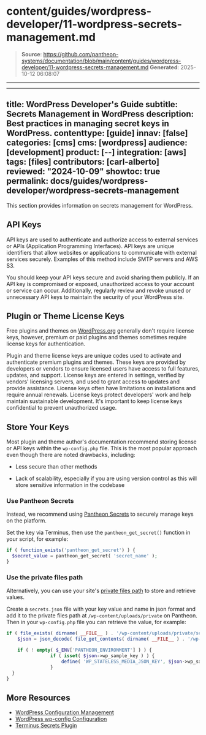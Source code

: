 # content/guides/wordpress-developer/11-wordpress-secrets-management.md

> **Source**: https://github.com/pantheon-systems/documentation/blob/main/content/guides/wordpress-developer/11-wordpress-secrets-management.md
> **Generated**: 2025-10-12 06:08:07

---

---
title: WordPress Developer's Guide
subtitle: Secrets Management in WordPress
description: Best practices in managing secret keys in WordPress.
contenttype: [guide]
innav: [false]
categories: [cms]
cms: [wordpress]
audience: [development]
product: [--]
integration: [aws]
tags: [files]
contributors: [carl-alberto]
reviewed: "2024-10-09"
showtoc: true
permalink: docs/guides/wordpress-developer/wordpress-secrets-management
---

This section provides information on secrets management for WordPress.

## API Keys

API keys are used to authenticate and authorize access to external services or APIs (Application Programming Interfaces). API keys are unique identifiers that allow websites or applications to communicate with external services securely. Examples of this method include SMTP servers and AWS S3.

You should keep your API keys secure and avoid sharing them publicly. If an API key is compromised or exposed, unauthorized access to your account or service can occur. Additionally, regularly review and revoke unused or unnecessary API keys to maintain the security of your WordPress site.

## Plugin or Theme License Keys

Free plugins and themes on [WordPress.org](https://wordpress.org/) generally don't require license keys, however, premium or paid plugins and themes sometimes require license keys for authentication.

Plugin and theme license keys are unique codes used to activate and authenticate premium plugins and themes. These keys are provided by developers or vendors to ensure licensed users have access to full features, updates, and support. License keys are entered in settings, verified by vendors' licensing servers, and used to grant access to updates and provide assistance. License keys often have limitations on installations and require annual renewals. License keys protect developers' work and help maintain sustainable development. It's important to keep license keys confidential to prevent unauthorized usage.

## Store Your Keys

Most plugin and theme author's documentation recommend storing license or API keys within the `wp-config.php` file. This is the most popular approach even though there are noted drawbacks, including:

- Less secure than other methods

- Lack of scalability, especially if you are using version control as this will store sensitive information in the codebase

### Use Pantheon Secrets
Instead, we recommend using [Pantheon Secrets](/guides/secrets) to securely manage keys on the platform.

Set the key via Terminus, then use the `pantheon_get_secret()` function in your script, for example:

```php
if ( function_exists('pantheon_get_secret') ) {
  $secret_value = pantheon_get_secret( 'secret_name' );
}
```
### Use the private files path
Alternatively, you can use your site's [private files path](/guides/secure-development/private-paths#private-path-for-files) to store and retrieve values.

Create a `secrets.json` file with your key value and name in json format and add it to the private files path at `/wp-content/uploads/private` on Pantheon. Then in your `wp-config.php` file you can retrieve the value, for example:

```php
if ( file_exists( dirname( __FILE__ ) . '/wp-content/uploads/private/secrets.json' ) && isset( $_ENV['PANTHEON_ENVIRONMENT'] ) ) {
	$json = json_decode( file_get_contents( dirname( __FILE__ ) . '/wp-content/uploads/private/secrets.json' ) );

	if ( ! empty( $_ENV['PANTHEON_ENVIRONMENT'] ) ) {
				if ( isset( $json->wp_sample_key ) ) {
					define( 'WP_STATELESS_MEDIA_JSON_KEY', $json->wp_sample_key );
				}
  }
}
```

## More Resources

- [WordPress Configuration Management](/guides/wordpress-configurations/wp-cfm)
- [WordPress wp-config Configuration](/guides/php/wp-config-php)
- [Terminus Secrets Plugin](https://github.com/pantheon-systems/terminus-secrets-plugin)
